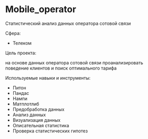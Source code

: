 # Mobile_operator
Статистический анализ данных оператора сотовой связи

Сфера:

- Телеком

Цель проекта:

на основе данных оператора сотовой связи проанализировать поведение клиентов и поиск оптимального тарифа

Используемые навыки и инструменты:

- Питон
- Пандас
- Нампи
- Матплотлиб
- Предобработка данных
- Анализ данных
- Визуализация данных
- Описательная статистика
- Проверка статистических гипотез
